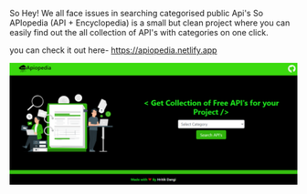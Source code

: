 So Hey! 
We all face issues in searching categorised public Api's
So APIopedia (API + Encyclopedia) is a small but clean project where you can easily find out the all collection of API's with categories on one click.

you can check it out here- https://apiopedia.netlify.app

<img src="images/projectSS.png">